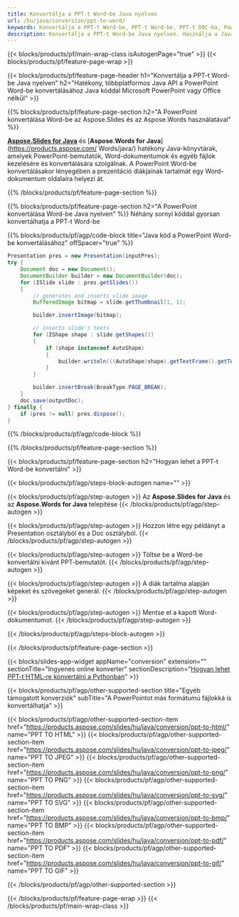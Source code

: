 ```yaml
---
title: Konvertálja a PPT-t Word-be Java nyelven
url: /hu/java/conversion/ppt-to-word/
keywords: Konvertálja a PPT-t Word-be, PPT-t Word-be, PPT-t DOC-ba, PowerPointot Word-be, Java API-t, Java-könyvtárat
description: Konvertálja a PPT-t Word-be Java nyelven. Használja a Java könyvtár API-t a PowerPoint Wordvé konvertálásához
---
```


{{< blocks/products/pf/main-wrap-class isAutogenPage="true" >}}
{{< blocks/products/pf/feature-page-wrap >}}

{{< blocks/products/pf/feature-page-header h1="Konvertálja a PPT-t Word-be Java nyelven" h2="Hatékony, többplatformos Java API a PowerPoint Word-be konvertálásához Java kóddal Microsoft PowerPoint vagy Office nélkül" >}}

{{% blocks/products/pf/feature-page-section h2="A PowerPoint konvertálása Word-be az Aspose.Slides és az Aspose.Words használatával" %}}

[**Aspose.Slides for Java**](https://products.aspose.com/slides/hu/java/) és [**Aspose.Words for Java**](https://products.aspose.com/ Words/java/) hatékony Java-könyvtárak, amelyek PowerPoint-bemutatók, Word-dokumentumok és egyéb fájlok kezelésére és konvertálására szolgálnak. A PowerPoint Word-be konvertálásakor lényegében a prezentáció diákjainak tartalmát egy Word-dokumentum oldalaira helyezi át.

{{% /blocks/products/pf/feature-page-section %}}




{{% blocks/products/pf/feature-page-section  h2="A PowerPoint konvertálása Word-be Java nyelven" %}}
Néhány sornyi kóddal gyorsan konvertálhatja a PPT-t Word-be

{{% blocks/products/pf/agp/code-block title="Java kód a PowerPoint Word-be konvertálásához" offSpacer="true" %}}
```java
Presentation pres = new Presentation(inputPres);
try {
    Document doc = new Document();
    DocumentBuilder builder = new DocumentBuilder(doc);
    for (ISlide slide : pres.getSlides())
    {
        // generates and inserts slide image
        BufferedImage bitmap = slide.getThumbnail(1, 1);

        builder.insertImage(bitmap);

        // inserts slide's texts
        for (IShape shape : slide.getShapes())
        {
            if (shape instanceof AutoShape)
            {
                builder.writeln(((AutoShape)shape).getTextFrame().getText());
            }
        }

        builder.insertBreak(BreakType.PAGE_BREAK);
    }
    doc.save(outputDoc);
} finally {
    if (pres != null) pres.dispose();
}
```
{{% /blocks/products/pf/agp/code-block %}}

{{% /blocks/products/pf/feature-page-section %}}




{{< blocks/products/pf/feature-page-section  h2="Hogyan lehet a PPT-t Word-be konvertálni" >}}


{{< blocks/products/pf/agp/steps-block-autogen name="" >}}


{{< blocks/products/pf/agp/step-autogen >}}
Az **Aspose.Slides for Java** és az **Aspose.Words for Java** telepítése 
{{< /blocks/products/pf/agp/step-autogen >}}

{{< blocks/products/pf/agp/step-autogen >}}
Hozzon létre egy példányt a Presentation osztályból és a Doc osztályból.
{{< /blocks/products/pf/agp/step-autogen >}}

{{< blocks/products/pf/agp/step-autogen >}}
Töltse be a Word-be konvertálni kívánt PPT-bemutatót.
{{< /blocks/products/pf/agp/step-autogen >}}

{{< blocks/products/pf/agp/step-autogen >}}
A diák tartalma alapján képeket és szövegeket generál.
{{< /blocks/products/pf/agp/step-autogen >}}

{{< blocks/products/pf/agp/step-autogen >}}
Mentse el a kapott Word-dokumentumot.
{{< /blocks/products/pf/agp/step-autogen >}}


{{< /blocks/products/pf/agp/steps-block-autogen >}}


{{< /blocks/products/pf/feature-page-section >}}




{{< blocks/slides-app-widget  appName="conversion" extension="" sectionTitle="Ingyenes online konverter" sectionDescription="[Hogyan lehet PPT-t HTML-re konvertálni a Pythonban](https://products.aspose.com/slides/hu/en/python-net/conversion/ppt-to-html/)" >}}

{{< blocks/products/pf/agp/other-supported-section title="Egyéb támogatott konverziók" subTitle="A PowerPointot más formátumú fájlokká is konvertálhatja" >}}


{{< blocks/products/pf/agp/other-supported-section-item href="https://products.aspose.com/slides/hu/java/conversion/ppt-to-html/" name="PPT TO HTML" >}}
{{< blocks/products/pf/agp/other-supported-section-item href="https://products.aspose.com/slides/hu/java/conversion/ppt-to-jpeg/" name="PPT TO JPEG" >}}
{{< blocks/products/pf/agp/other-supported-section-item href="https://products.aspose.com/slides/hu/java/conversion/ppt-to-png/" name="PPT TO PNG" >}}
{{< blocks/products/pf/agp/other-supported-section-item href="https://products.aspose.com/slides/hu/java/conversion/ppt-to-svg/" name="PPT TO SVG" >}}
{{< blocks/products/pf/agp/other-supported-section-item href="https://products.aspose.com/slides/hu/java/conversion/ppt-to-bmp/" name="PPT TO BMP" >}}
{{< blocks/products/pf/agp/other-supported-section-item href="https://products.aspose.com/slides/hu/java/conversion/ppt-to-pdf/" name="PPT TO PDF" >}}
{{< blocks/products/pf/agp/other-supported-section-item href="https://products.aspose.com/slides/hu/java/conversion/ppt-to-gif/" name="PPT TO GIF" >}}



{{< /blocks/products/pf/agp/other-supported-section >}}

{{< /blocks/products/pf/feature-page-wrap >}}
{{< /blocks/products/pf/main-wrap-class >}}
